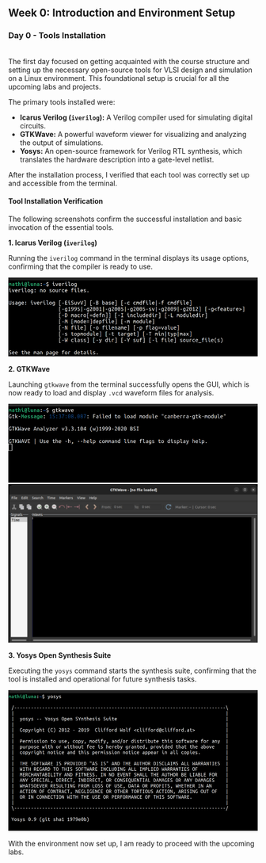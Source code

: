 ## Week 0: Introduction and Environment Setup

### Day 0 - Tools Installation
  
<br>
  The first day focused on getting acquainted with the course structure and setting up the necessary open-source tools for VLSI design and simulation on a Linux environment. This foundational setup is crucial for all the upcoming labs and projects.

  The primary tools installed were:
  * **Icarus Verilog (`iverilog`):** A Verilog compiler used for simulating digital circuits.
  * **GTKWave:** A powerful waveform viewer for visualizing and analyzing the output of simulations.
  * **Yosys:** An open-source framework for Verilog RTL synthesis, which translates the hardware description into a gate-level netlist.

  After the installation process, I verified that each tool was correctly set up and accessible from the terminal.

  #### Tool Installation Verification

  The following screenshots confirm the successful installation and basic invocation of the essential tools.

  **1. Icarus Verilog (`iverilog`)**

  Running the `iverilog` command in the terminal displays its usage options, confirming that the compiler is ready to use.

  ![Icarus Verilog Installation](images/iverilog.png)

  **2. GTKWave**

  Launching `gtkwave` from the terminal successfully opens the GUI, which is now ready to load and display `.vcd` waveform files for analysis.

  ![GTKWave Installation](images/gtkwave1.png)
  ![GTKWave Installation](images/gtkwave2.png)

  **3. Yosys Open Synthesis Suite**

  Executing the `yosys` command starts the synthesis suite, confirming that the tool is installed and operational for future synthesis tasks.

  ![Yosys Installation](images/yosys.png)

  With the environment now set up, I am ready to proceed with the upcoming labs.
